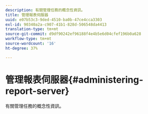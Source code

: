 ```yaml
---
description: 有關管理任務的概念性資訊。
title: 管理報表伺服器
uuid: e07b53c3-9ded-4510-ba0b-47ce4cca3303
exl-id: 90340a2a-c907-41b1-828d-506548da4413
translation-type: tm+mt
source-git-commit: d9df90242ef96188f4e4b5e6d04cfef196b0a628
workflow-type: tm+mt
source-wordcount: '16'
ht-degree: 37%

---
```


# 管理報表伺服器{#administering-report-server}

有關管理任務的概念性資訊。
